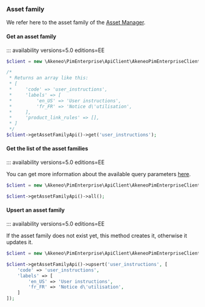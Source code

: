 ### Asset family

We refer here to the asset family of the [Asset Manager](/concepts/asset-manager.html#asset-family).

#### Get an asset family
::: availability versions=5.0 editions=EE

```php
$client = new \Akeneo\PimEnterprise\ApiClient\AkeneoPimEnterpriseClientBuilder('http://akeneo.com/')->buildAuthenticatedByPassword('client_id', 'secret', 'admin', 'admin');

/*
 * Returns an array like this:
 * [
 *     'code' => 'user_instructions',
 *     'labels' => [
 *         'en_US' => 'User instructions',
 *         'fr_FR' => 'Notice d\'utilisation',
 *     ],
 *     'product_link_rules' => [],
 * ]
 */
$client->getAssetFamilyApi()->get('user_instructions');
```
 
#### Get the list of the asset families
::: availability versions=5.0 editions=EE

You can get more information about the available query parameters [here](/api-reference-asset-manager.html#get_asset_families).

```php
$client = new \Akeneo\PimEnterprise\ApiClient\AkeneoPimEnterpriseClientBuilder('http://akeneo.com/')->buildAuthenticatedByPassword('client_id', 'secret', 'admin', 'admin');

$client->getAssetFamilyApi()->all();
```

#### Upsert an asset family
::: availability versions=5.0 editions=EE

If the asset family does not exist yet, this method creates it, otherwise it updates it.

```php
$client = new \Akeneo\PimEnterprise\ApiClient\AkeneoPimEnterpriseClientBuilder('http://akeneo.com/')->buildAuthenticatedByPassword('client_id', 'secret', 'admin', 'admin');

$client->getAssetFamilyApi()->upsert('user_instructions', [
    'code' => 'user_instructions',
    'labels' => [
        'en_US' => 'User instructions',
        'fr_FR' => 'Notice d\'utilisation',
    ]
]);
```
